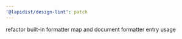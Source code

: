 ```yaml
---
'@lapidist/design-lint': patch
---
```


refactor built-in formatter map and document formatter entry usage
